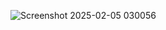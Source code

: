 ![Screenshot 2025-02-05 030056](https://github.com/user-attachments/assets/d5430fe0-f50a-4e12-9446-0c55a5df629a)
